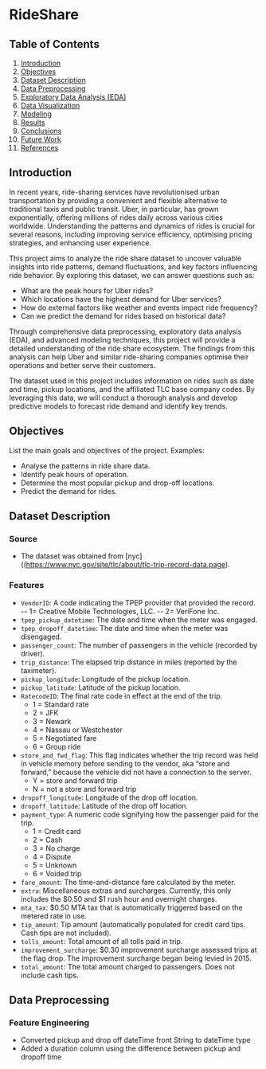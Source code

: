 # RideShare

## Table of Contents
1. [Introduction](#introduction)
2. [Objectives](#objectives)
3. [Dataset Description](#dataset-description)
4. [Data Preprocessing](#data-preprocessing)
5. [Exploratory Data Analysis (EDA)](#exploratory-data-analysis-eda)
6. [Data Visualization](#data-visualization)
7. [Modeling](#modeling)
8. [Results](#results)
9. [Conclusions](#conclusions)
10. [Future Work](#future-work)
11. [References](#references)

## Introduction
In recent years, ride-sharing services have revolutionised urban transportation by providing a convenient and flexible alternative to traditional taxis and public transit. Uber, in particular, has grown exponentially, offering millions of rides daily across various cities worldwide. Understanding the patterns and dynamics of rides is crucial for several reasons, including improving service efficiency, optimising pricing strategies, and enhancing user experience.

This project aims to analyze the ride share dataset to uncover valuable insights into ride patterns, demand fluctuations, and key factors influencing ride behavior. By exploring this dataset, we can answer questions such as:

- What are the peak hours for Uber rides?
- Which locations have the highest demand for Uber services?
- How do external factors like weather and events impact ride frequency?
- Can we predict the demand for rides based on historical data?

Through comprehensive data preprocessing, exploratory data analysis (EDA), and advanced modeling techniques, this project will provide a detailed understanding of the ride share ecosystem. The findings from this analysis can help Uber and similar ride-sharing companies optimise their operations and better serve their customers.

The dataset used in this project includes information on rides such as date and time, pickup locations, and the affiliated TLC base company codes. By leveraging this data, we will conduct a thorough analysis and develop predictive models to forecast ride demand and identify key trends.

## Objectives
List the main goals and objectives of the project. Examples:
- Analyse the patterns in ride share data.
- Identify peak hours of operation.
- Determine the most popular pickup and drop-off locations.
- Predict the demand for rides.

## Dataset Description
### Source
- The dataset was obtained from [nyc]((https://www.nyc.gov/site/tlc/about/tlc-trip-record-data.page).
  
### Features
- `VendorID`: A code indicating the TPEP provider that provided the record.
  -- 1= Creative Mobile Technologies, LLC.
  -- 2= VeriFone Inc.
- `tpep_pickup_datetime`: The date and time when the meter was engaged. 
- `tpep_dropoff_datetime`: The date and time when the meter was disengaged.
- `passenger_count`: The number of passengers in the vehicle (recorded by driver).
- `trip_distance`: The elapsed trip distance in miles (reported by the taximeter).
- `pickup_longitude`: Longitude of the pickup location.
- `pickup_latitude`: Latitude of the pickup location.
- `RatecodeID`: The final rate code in effect at the end of the trip.
  * 1 = Standard rate
  * 2 = JFK
  * 3 = Newark
  * 4 = Nassau or Westchester
  * 5 = Negotiated fare
  * 6 = Group ride
- `store_and_fwd_flag`: This flag indicates whether the trip record was held in vehicle memory before sending to the vendor, aka “store and forward,” because the vehicle did not have a connection to the server.
  * Y = store and forward trip
  * N = not a store and forward trip
- `dropoff_longitude`: Longitude of the drop off location.
- `dropoff_latitude`: Latitude of the drop off location.
- `payment_type`: A numeric code signifying how the passenger paid for the trip.
  * 1 = Credit card
  * 2 = Cash
  * 3 = No charge
  * 4 = Dispute
  * 5 = Unknown
  * 6 = Voided trip
- `fare_amount`: The time-and-distance fare calculated by the meter.
- `extra`: Miscellaneous extras and surcharges. Currently, this only includes the $0.50 and $1 rush hour and overnight charges.
- `mta_tax`: $0.50 MTA tax that is automatically triggered based on the metered rate in use.
- `tip_amount`: Tip amount (automatically populated for credit card tips. Cash tips are not included).
- `tolls_amount`: Total amount of all tolls paid in trip.
- `improvement_surcharge`: $0.30 improvement surcharge assessed trips at the flag drop. The improvement surcharge began being levied in 2015.
- `total_amount`: The total amount charged to passengers. Does not include cash tips.

## Data Preprocessing
### Feature Engineering
- Converted pickup and drop off dateTime front String to dateTime type
- Added a duration column using the difference between pickup and dropoff time


